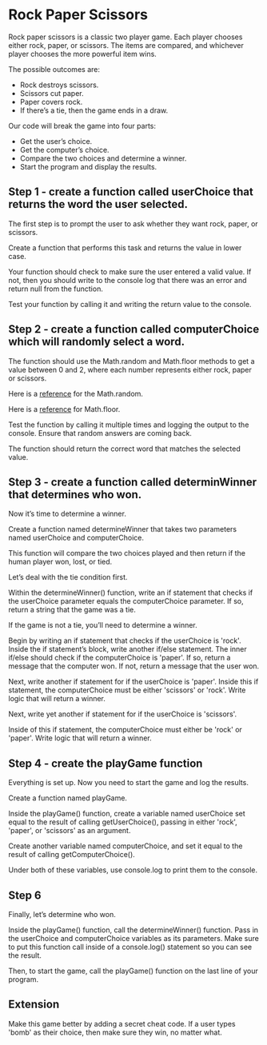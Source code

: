 # Rock Paper Scissors

Rock paper scissors is a classic two player game. Each player chooses either rock, paper, or scissors. The items are compared, and whichever player chooses the more powerful item wins.

The possible outcomes are:
* Rock destroys scissors.
* Scissors cut paper.
* Paper covers rock.
* If there’s a tie, then the game ends in a draw.
  
Our code will break the game into four parts:
* Get the user’s choice.
* Get the computer’s choice.
* Compare the two choices and determine a winner.
* Start the program and display the results.

## Step 1 - create a function called userChoice that returns the word the user selected.

The first step is to prompt the user to ask whether they want rock, paper, or scissors.

Create a function that performs this task and returns the value in lower case.

Your function should check to make sure the user entered a valid value. If not, then you should write to the console log that there was an error and return null from the function.

Test your function by calling it and writing the return value to the console.

## Step 2 - create a function called computerChoice which will randomly select a word.

The function should use the Math.random and Math.floor methods to get a value between 0 and 2, where each number represents either rock, paper or scissors.

Here is a [reference](https://education.launchcode.org/intro-to-professional-web-dev/appendices/math-method-examples/random-examples.html#random-examples) for the Math.random.

Here is a [reference](https://education.launchcode.org/intro-to-professional-web-dev/appendices/math-method-examples/ceilfloortrunc-examples.html#floor) for Math.floor.

Test the function by calling it multiple times and logging the output to the console. Ensure that random answers are coming back.



The function should return the correct word that matches the selected value.

## Step 3 - create a function called determinWinner that determines who won.

Now it’s time to determine a winner.

Create a function named determineWinner that takes two parameters named userChoice and computerChoice. 

This function will compare the two choices played and then return if the human player won, lost, or tied.

Let’s deal with the tie condition first. 

Within the determineWinner() function, write an if statement that checks if the userChoice parameter equals the computerChoice parameter. If so, return a string that the game was a tie.

If the game is not a tie, you’ll need to determine a winner.

Begin by writing an if statement that checks if the userChoice is 'rock'. Inside the if statement’s block, write another if/else statement. The inner if/else should check if the computerChoice is 'paper'. If so, return a message that the computer won. If not, return a message that the user won.

Next, write another if statement for if the userChoice is 'paper'.
Inside this if statement, the computerChoice must be either 'scissors' or 'rock'. Write logic that will return a winner.

Next, write yet another if statement for if the userChoice is 'scissors'.

Inside of this if statement, the computerChoice must either be 'rock' or 'paper'. Write logic that will return a winner.

## Step 4 - create the playGame function

Everything is set up. Now you need to start the game and log the results.

Create a function named playGame.

Inside the playGame() function, create a variable named userChoice set equal to the result of calling getUserChoice(), passing in either 'rock', 'paper', or 'scissors' as an argument.

Create another variable named computerChoice, and set it equal to the result of calling getComputerChoice().

Under both of these variables, use console.log to print them to the console.

## Step 6
Finally, let’s determine who won.

Inside the playGame() function, call the determineWinner() function. Pass in the userChoice and computerChoice variables as its parameters. Make sure to put this function call inside of a console.log() statement so you can see the result.

Then, to start the game, call the playGame() function on the last line of your program.

## Extension

Make this game better by adding a secret cheat code. If a user types 'bomb' as their choice, then make sure they win, no matter what.







